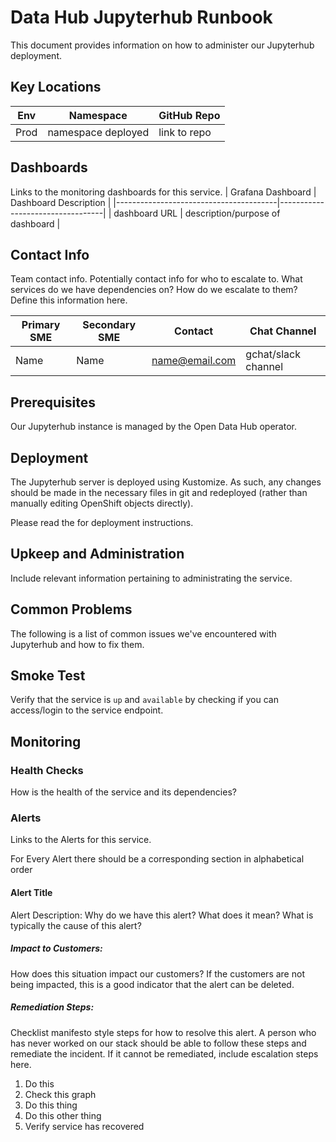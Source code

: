 # Data Hub Jupyterhub Runbook

This document provides information on how to administer our Jupyterhub
deployment.

## Key Locations
| Env                                    | Namespace                                                    | GitHub Repo                        |
|----------------------------------------|-----------------------------------------------------------------------------------------------------------|-------------------------------|
| Prod                        | namespace deployed                                                                            | link to repo                        |

## Dashboards
Links to the monitoring dashboards for this service.
| Grafana Dashboard                                    | Dashboard Description                                                    |
|----------------------------------------|----------------------------------|
| dashboard URL                        | description/purpose of dashboard    |

## Contact Info
Team contact info.  Potentially contact info for who to escalate to.  What services do we have dependencies on?  How do we escalate to them?  Define this information here.

| Primary SME                                    | Secondary SME                                                                                                     | Contact                        | Chat Channel |
|----------------------------------------|-----------------------------------------------------------------------------------------------------------|-------------------------------|-----------------------------|
| Name                        | Name                                                                            | <name@email.com>                         |   gchat/slack channel   |

## Prerequisites

Our Jupyterhub instance is managed by the Open Data Hub operator.

## Deployment

The Jupyterhub server is deployed using Kustomize. As such, any changes should be made
in the necessary files in git and redeployed (rather than manually editing
OpenShift objects directly).

Please read the <insert link to documentation> for deployment instructions.

## Upkeep and Administration
Include relevant information pertaining to administrating the service.

## Common Problems
The following is a list of common issues we've encountered with Jupyterhub and
how to fix them.

## Smoke Test
Verify that the service is `up` and `available` by checking if you can access/login to the service endpoint.

## Monitoring

### Health Checks
How is the health of the service and its dependencies?

### Alerts
Links to the Alerts for this service.

For Every Alert there should be a corresponding section in alphabetical order
#### Alert Title
Alert Description:  Why do we have this alert?  What does it mean?  What is typically the cause of this alert?

##### Impact to Customers:
How does this situation impact our customers?  If the customers are not being impacted, this is a good indicator that the alert can be deleted.

##### Remediation Steps:
Checklist manifesto style steps for how to resolve this alert.  A person who has never worked on our stack should be able to follow these steps and remediate the incident.  If it cannot be remediated, include escalation steps here.
 1. Do this
 2. Check this graph
 3. Do this thing
 4. Do this other thing
 5. Verify service has recovered
